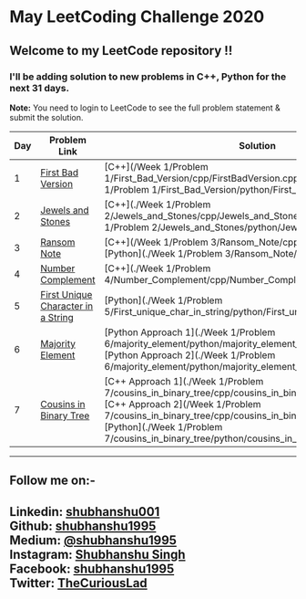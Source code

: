 May LeetCoding Challenge 2020
========
## Welcome to my LeetCode repository !!
### I'll be adding solution to new problems in C++, Python for the next 31 days.

**Note:** You need to login to LeetCode to see the full problem statement & submit the solution.

| Day | Problem Link | Solution | Difficulty |
|---| ----- | -------- | ---------- |
|1|[First Bad Version](https://leetcode.com/explore/challenge/card/may-leetcoding-challenge/534/week-1-may-1st-may-7th/3316/) | [C++](/Week 1/Problem 1/First_Bad_Version/cpp/FirstBadVersion.cpp), [Python](/Week 1/Problem 1/First_Bad_Version/python/First_Bad_Version.py) |Easy|
|2|[Jewels and Stones](https://leetcode.com/explore/challenge/card/may-leetcoding-challenge/534/week-1-may-1st-may-7th/3317/) | [C++](./Week 1/Problem 2/Jewels_and_Stones/cpp/Jewels_and_Stones.cpp), [Python](./Week 1/Problem 2/Jewels_and_Stones/python/Jewels_and_Stones.py ) |Easy|
|3|[Ransom Note](https://leetcode.com/explore/challenge/card/may-leetcoding-challenge/534/week-1-may-1st-may-7th/3318/) | [C++](/Week 1/Problem 3/Ransom_Note/cpp/Ransom_Note.cpp), [Python](./Week 1/Problem 3/Ransom_Note/python/Ransom_Note.py) |Easy|
|4|[Number Complement](https://leetcode.com/explore/challenge/card/may-leetcoding-challenge/534/week-1-may-1st-may-7th/3319/) | [C++](./Week 1/Problem 4/Number_Complement/cpp/Number_Complement.cpp) |Easy|
|5|[First Unique Character in a String](https://leetcode.com/explore/challenge/card/may-leetcoding-challenge/534/week-1-may-1st-may-7th/3320/) | [Python](./Week 1/Problem 5/First_unique_char_in_string/python/First_unique_char_in_string.py) |Easy|
|6|[Majority Element](https://leetcode.com/explore/challenge/card/may-leetcoding-challenge/534/week-1-may-1st-may-7th/3321/) | [Python Approach 1](./Week 1/Problem 6/majority_element/python/majority_element_approach_1.py /), [Python Approach 2](./Week 1/Problem 6/majority_element/python/majority_element_approach_2.py) |Easy|
|7|[Cousins in Binary Tree](https://leetcode.com/explore/challenge/card/may-leetcoding-challenge/534/week-1-may-1st-may-7th/3322/) | [C++ Approach 1](./Week 1/Problem 7/cousins_in_binary_tree/cpp/cousins_in_binary_tree_approach_1.cpp), [C++ Approach 2](/Week 1/Problem 7/cousins_in_binary_tree/cpp/cousins_in_binary_tree_approach_2.cpp), [Python](./Week 1/Problem 7/cousins_in_binary_tree/python/cousins_in_binary_tree_dfs.py) |Easy|





---
## Follow me on:-
**Linkedin:** [shubhanshu001](https://www.linkedin.com/in/shubhanshu001/) <br />
**Github:** [shubhanshu1995](https://github.com/shubhanshu1995) <br />
**Medium:** [@shubhanshu1995](https://medium.com/@shubhanshu1995) <br />
**Instagram:** [Shubhanshu Singh](https://www.instagram.com/shubhanshu._.singh/) <br />
**Facebook:** [shubhanshu1995](https://www.facebook.com/shubhanshu1995) <br />
**Twitter:** [TheCuriousLad](https://twitter.com/TheCuriousLad) <br />
---


